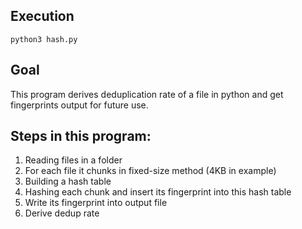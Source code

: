 ## Execution
`python3 hash.py`

## Goal
This program derives deduplication rate of a file in python and get fingerprints output for future use.

## Steps in this program:
1. Reading files in a folder
2. For each file it chunks in fixed-size method (4KB in example) 
3. Building a hash table
4. Hashing each chunk and insert its fingerprint into this hash table
5. Write its fingerprint into output file
5. Derive dedup rate
